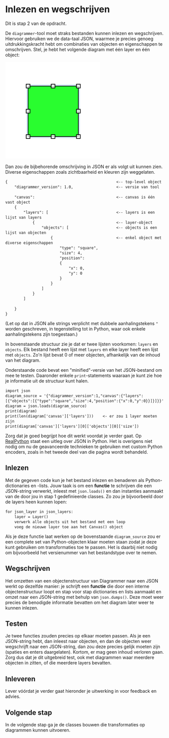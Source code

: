 # Inlezen en wegschrijven

Dit is stap 2 van de opdracht.

De `diagrammer`-tool moet straks bestanden kunnen inlezen en wegschrijven. Hiervoor gebruiken we de data-taal JSON, waarmee je precies genoeg uitdrukkingskracht hebt om combinaties van objecten en eigenschappen te omschrijven. Stel, je hebt het volgende diagram met één layer en één object:

![](square.png)

Dan zou de bijbehorende omschrijving in JSON er als volgt uit kunnen zien. Diverse eigenschappen zoals zichtbaarheid en kleuren zijn weggelaten.

    {                                                <-- top-level object
        "diagrammer_version": 1.0,                   <-- versie van tool
        
        "canvas":                                    <-- canvas is één vast object
        {
            "layers": [                              <-- layers is een lijst van layers
                {                                    <-- layer-object
                    "objects": [                     <-- objects is een lijst van objecten
                        {                            <-- enkel object met diverse eigenschappen
                            "type": "square",
                            "size": 4,
                            "position":
                            {
                                "x": 0,
                                "y": 0
                            }
                        }
                    ]
                }
            ]
            
        }
    }

(Let op dat in JSON alle strings verplicht met dubbele aanhalingstekens `"` worden geschreven, in tegenstelling tot in Python, waar ook enkele aanhalingstekens zijn toegestaan.)

In bovenstaande structuur zie je dat er twee lijsten voorkomen: `layers` en `objects`. Elk bestand heeft een lijst met `layers` en elke layer heeft een lijst met `objects`. Zo'n lijst bevat 0 of meer objecten, afhankelijk van de inhoud van het diagram.

Onderstaande code bevat een "minified"-versie van het JSON-bestand om mee te testen. Daaronder enkele `print`-statements waaraan je kunt zie hoe je informatie uit de structuur kunt halen.

    import json
    diagram_source = '{"diagrammer_version":1,"canvas":{"layers":[{"objects":[{"type":"square","size":4,"position":{"x":0,"y":0}}]}]}}'
    diagram = json.loads(diagram_source)
    print(diagram)
    print(len(diagram['canvas']['layers']))    <- er zou 1 layer moeten zijn
    print(diagram['canvas']['layers'][0]['objects'][0]['size'])

Zorg dat je goed begrijpt hoe dit werkt voordat je verder gaat. Op [RealPython](https://realpython.com/python-json/) staat een uitleg over JSON in Python. Het is overigens niet nodig om nu de geavanceerde technieken te gebruiken met custom Python encoders, zoals in het tweede deel van die pagina wordt behandeld.


## Inlezen

Met de gegeven code kun je het bestand inlezen en benaderen als Python-dictionaries en -lists. Jouw taak is om een **functie** te schrijven die een JSON-string verwerkt, inleest met `json.loads()` en dan instanties aanmaakt van de door jou in stap 1 gedefinieerde classes. Zo zou je bijvoorbeeld door de layers heen kunnen lopen:

    for json_layer in json_layers:
        layer = Layer()
        verwerk alle objects uit het bestand met een loop
        voeg de nieuwe layer toe aan het Canvas() object

Als je deze functie laat werken op de bovenstaande `diagram_source` zou er een complete set van Python-objecten klaar moeten staan zodat je deze kunt gebruiken om transformaties toe te passen. Het is daarbij niet nodig om bijvoorbeeld het versienummer van het bestandstype over te nemen.


## Wegschrijven

Het omzetten van een objectenstructuur van Diagrammer naar een JSON werkt op dezelfde manier: je schrijft een **functie** die door een interne objectenstructuur loopt en stap voor stap dictionaries en lists aanmaakt en omzet naar een JSON-string met behulp van `json.dumps()`. Deze moet weer precies de benodigde informatie bevatten om het diagram later weer te kunnen inlezen.


## Testen

Je twee functies zouden precies op elkaar moeten passen. Als je een JSON-string hebt, dan inleest naar objecten, en dan de objecten weer wegschrijft naar een JSON-string, dan zou deze precies gelijk moeten zijn (spaties en enters daargelaten). Kortom, er mag geen inhoud verloren gaan. Zorg dus dat je dit uitgebreid test, ook met diagrammen waar meerdere objecten in zitten, of die meerdere layers bevatten.


## Inleveren

Lever vóórdat je verder gaat hieronder je uitwerking in voor feedback en advies.


## Volgende stap

In de volgende stap ga je de classes bouwen die transformaties op diagrammen kunnen uitvoeren.
